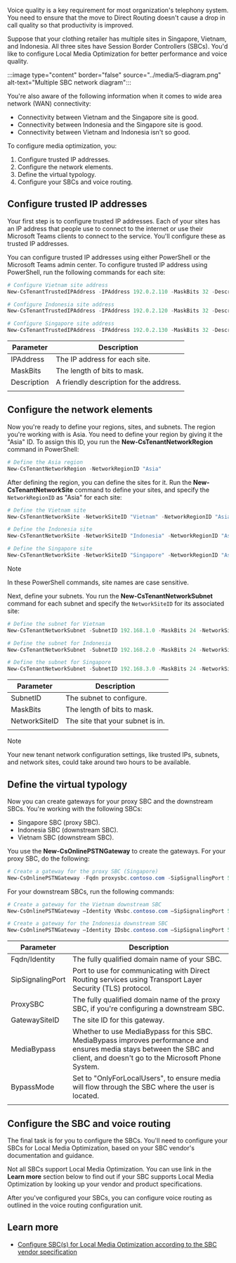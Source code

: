 Voice quality is a key requirement for most organization's telephony system. You need to ensure that the move to Direct Routing doesn't cause a drop in call quality so that productivity is improved.

Suppose that your clothing retailer has multiple sites in Singapore, Vietnam, and Indonesia. All three sites have Session Border Controllers (SBCs). You'd like to configure Local Media Optimization for better performance and voice quality.

:::image type="content" border="false" source="../media/5-diagram.png" alt-text="Multiple SBC network diagram":::

You're also aware of the following information when it comes to wide area network (WAN) connectivity:

- Connectivity between Vietnam and the Singapore site is good.
- Connectivity between Indonesia and the Singapore site is good.
- Connectivity between Vietnam and Indonesia isn't so good.

To configure media optimization, you:

1. Configure trusted IP addresses.
1. Configure the network elements.
1. Define the virtual typology.
1. Configure your SBCs and voice routing.

## Configure trusted IP addresses

Your first step is to configure trusted IP addresses. Each of your sites has an IP address that people use to connect to the internet or use their Microsoft Teams clients to connect to the service. You'll configure these as trusted IP addresses.

You can configure trusted IP addresses using either PowerShell or the Microsoft Teams admin center. To configure trusted IP address using PowerShell, run the following commands for each site:

```powershell
# Configure Vietnam site address
New-CsTenantTrustedIPAddress -IPAddress 192.0.2.110 -MaskBits 32 -Description "Vietnam site trusted IP"

# Configure Indonesia site address
New-CsTenantTrustedIPAddress -IPAddress 192.0.2.120 -MaskBits 32 -Description "Indonesia site trusted IP"

# Configure Singapore site address
New-CsTenantTrustedIPAddress -IPAddress 192.0.2.130 -MaskBits 32 -Description "Singapore site trusted IP"
```

|Parameter|Description|
|---------|---------|
|IPAddress| The IP address for each site.|
|MaskBits|The length of bits to mask.|
|Description|A friendly description for the address.|
| | |

## Configure the network elements

Now you're ready to define your regions, sites, and subnets.
The region you're working with is Asia. You need to define your region by giving it the "Asia" ID. To assign this ID, you run the **New-CsTenantNetworkRegion** command in PowerShell:

```powershell
# Define the Asia region
New-CsTenantNetworkRegion -NetworkRegionID "Asia"
```

After defining the region, you can define the sites for it. Run the **New-CsTenantNetworkSite** command to define your sites, and specify the `NetworkRegionID` as "Asia" for each site:

```powershell
# Define the Vietnam site
New-CsTenantNetworkSite -NetworkSiteID "Vietnam" -NetworkRegionID "Asia"

# Define the Indonesia site
New-CsTenantNetworkSite -NetworkSiteID "Indonesia" -NetworkRegionID "Asia"

# Define the Singapore site
New-CsTenantNetworkSite -NetworkSiteID "Singapore" -NetworkRegionID "Asia"
```

> [!NOTE]
> In these PowerShell commands, site names are case sensitive.

Next, define your subnets. You run the **New-CsTenantNetworkSubnet** command for each subnet and specify the `NetworkSiteID` for its associated site:

```powershell
# Define the subnet for Vietnam
New-CsTenantNetworkSubnet -SubnetID 192.168.1.0 -MaskBits 24 -NetworkSiteID "Vietnam"

# Define the subnet for Indonesia
New-CsTenantNetworkSubnet -SubnetID 192.168.2.0 -MaskBits 24 -NetworkSiteID "Indonesia"

# Define the subnet for Singapore
New-CsTenantNetworkSubnet -SubnetID 192.168.3.0 -MaskBits 24 -NetworkSiteID "Singapore"

```

|Parameter|Description|
|---------|---------|
|SubnetID| The subnet to configure. |
|MaskBits|The length of bits to mask.|
|NetworkSiteID|The site that your subnet is in.|
| | |

> [!NOTE]
> Your new tenant network configuration settings, like trusted IPs, subnets, and network sites, could take around two hours to be available.

## Define the virtual typology

Now you can create gateways for your proxy SBC and the downstream SBCs. You're working with the following SBCs:

- Singapore SBC (proxy SBC).
- Indonesia SBC (downstream SBC).
- Vietnam SBC (downstream SBC).

You use the **New-CsOnlinePSTNGateway** to create the gateways. For your proxy SBC, do the following:

```powershell
# Create a gateway for the proxy SBC (Singapore)
New-CsOnlinePSTNGateway -Fqdn proxysbc.contoso.com -SipSignallingPort 5067 -MaxConcurentSessions 100 –GatewaySiteID Singapore –MediaBypass $true –BypassMode Always -Enabled $true
```

For your downstream SBCs, run the following commands:

```powershell
# Create a gateway for the Vietnam downstream SBC
New-CsOnlinePSTNGateway –Identity VNsbc.contoso.com –SipSignalingPort 5061 –ProxySBC proxysbc.contoso.com –GatewaySiteID Vietnam –MediaBypass $true –BypassMode OnlyForLocalUsers –Enabled $true

# Create a gateway for the Indonesia downstream SBC
New-CsOnlinePSTNGateway –Identity IDsbc.contoso.com –SipSignalingPort 5061 –ProxySBC proxysbc.contoso.com –GatewaySiteID Indonesia –MediaBypass $true –BypassMode OnlyForLocalUsers –Enabled $true
```

|Parameter  |Description  |
|---------|---------|
|Fqdn/Identity|The fully qualified domain name of your SBC.|
|SipSignalingPort|Port to use for communicating with Direct Routing services using Transport Layer Security (TLS) protocol.|
|ProxySBC|The fully qualified domain name of the proxy SBC, if you're configuring a downstream SBC.|
|GatewaySiteID|The site ID for this gateway.|
|MediaBypass|Whether to use MediaBypass for this SBC. MediaBypass improves performance and ensures media stays between the SBC and client, and doesn't go to the Microsoft Phone System. |
|BypassMode|Set to "OnlyForLocalUsers", to ensure media will flow through the SBC where the user is located. |
| | |

## Configure the SBC and voice routing

The final task is for you to configure the SBCs. You'll need to configure your SBCs for Local Media Optimization, based on your SBC vendor's documentation and guidance.

Not all SBCs support Local Media Optimization. You can use link in the **Learn more** section below to find out if your SBC supports Local Media Optimization by looking up your vendor and product  specifications.

After you've configured your SBCs, you can configure voice routing as outlined in the voice routing configuration unit.

## Learn more

- [Configure SBC(s) for Local Media Optimization according to the SBC vendor specification](https://docs.microsoft.com/microsoftteams/direct-routing-media-optimization-configure#configure-sbcs-for-local-media-optimization-according-to-the-sbc-vendor-specification)

